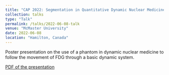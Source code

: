```yaml
---
title: "CAP 2022: Segmentation in Quantitative Dynamic Nuclear Medicine: The Insufficiency of AAPM’s TG-211"
collection: talks
type: "Talk"
permalink: /talks/2022-06-08-talk
venue: "McMaster University"
date: 2022-06-08
location: "Hamilton, Canada"
---
```

Poster presentation on the use of a phantom in dynamic nuclear medicine to follow the movement of FDG through a basic dynamic system. 

[PDF of the presentation](https://argilfea.github.io/philippethemedicalphysicist.github.io/files/Presentations/CAP2022_Poster_v2.pdf)<br>
